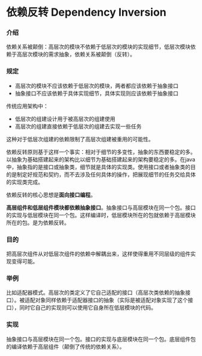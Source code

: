 # 依赖反转 Dependency Inversion

### 介绍

依赖关系被颠倒：高层次的模块不依赖于低层次的模块的实现细节，低层次模块依赖于高层次模块的需求抽象，依赖关系被颠倒（反转）。

### 规定

* 高层次的模块不应该依赖于低层次的模块，两者都应该依赖于抽象接口
* 抽象接口不应该依赖于具体实现细节，具体实现则应该依赖于抽象接口



传统应用架构中：

* 低层次的组建设计用于被高层次的组建使用
* 高层次的组建直接依赖于低层次的组建去实现一些任务

这种对于低层次组建的依赖限制了高层次组建被重用的可能性。

依赖反转原则基于这样一个事实：相对于细节的多变性，抽象的东西要稳定的多。以抽象为基础搭建起来的架构比以细节为基础搭建起来的架构要稳定的多。在java中，抽象指的是接口或抽象类，细节就是具体的实现类。使用接口或者抽象类的目的是制定好规范和契约，而不去涉及任何具体的操作，把展现细节的任务交给具体的实现类完成。

依赖反转的核心思想是**面向接口编程**。

**高层组件和低层组件模块都依赖抽象接口**。抽象接口与高层模块在同一个包。接口的实现与低层模块在同一个包。这样编译时，低层模块所在的包就依赖于高层模块所在的包。是为依赖反转。

### 目的

把高层次组件从对低层次组件的依赖中解耦出来，这样使得重用不同层级的组件实现变得可能。

### 举例

比如适配器模式。高层次的类定义了它自己适配的接口（高层次类依赖的抽象接口）。被适配对象同样依赖于适配器接口的抽象（实际是被适配对象实现了这个接口），同时它自己的实现则可以使用它自身所在低层模块的代码。

### 实现

抽象接口与高层模块在同一个包。接口的实现与底层模块在同一个包。底层组件包的编译依赖于高层组件（颠倒了传统的依赖关系）。